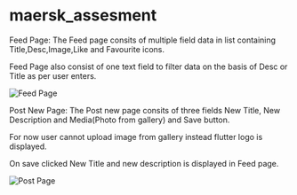 # maersk_assesment

Feed Page:
The Feed page consits of multiple field data in list containing Title,Desc,Image,Like and Favourite icons.

Feed Page also consist of one text field to filter data on the basis of Desc or Title as per user enters.

![Feed Page](feed_page.png)



Post New Page:
The Post new page consits of three fields New Title, New Description and Media(Photo from gallery) and Save button.

For now user cannot upload image from gallery instead flutter logo is displayed.

On save clicked New Title and new description is displayed in Feed page.

![Post Page](post_page.png)
